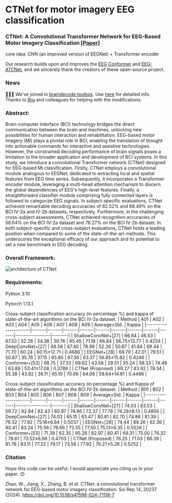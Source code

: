 # CTNet for motor imagery EEG classification
### CTNet: A Convolutional Transformer Network for EEG-Based Motor Imagery Classification [[Paper](https://www.nature.com/articles/s41598-024-71118-7)]
core idea: CNN (an improved version of EEGNet) + Transformer encoder 

Our research builds upon and improves the [EEG Conformer](https://github.com/eeyhsong/EEG-Conformer) and [EEG-ATCNet](https://github.com/Altaheri/EEG-ATCNet), and we sincerely thank the creators of these open-source project.

### News
🎉🎉🎉 We've joined in [braindecode toolbox](https://github.com/braindecode/braindecode/). Use [here](https://github.com/braindecode/braindecode/blob/master/braindecode/models/ctnet.py) for detailed info.
Thanks to [Bru](https://github.com/bruAristimunha) and colleagues for helping with the modifications.

### Abstract:
Brain-computer interface (BCI) technology bridges the direct communication between the brain and machines, unlocking new possibilities for human interaction and rehabilitation. EEG-based motor imagery (MI) plays a pivotal role in BCI, enabling the translation of thought into actionable commands for interactive and assistive technologies. However, the constrained decoding performance of brain signals poses a limitation to the broader application and development of BCI systems. In this study, we introduce a convolutional Transformer network (CTNet) designed for EEG-based MI classification. Firstly, CTNet employs a convolutional module analogous to EEGNet, dedicated to extracting local and spatial features from EEG time series. Subsequently, it incorporates a Transformer encoder module, leveraging a multi-head attention mechanism to discern the global dependencies of EEG's high-level features. Finally, a straightforward classifier module comprising fully connected layers is followed to categorize EEG signals. In subject-specific evaluations, CTNet achieved remarkable decoding accuracies of 82.52% and 88.49% on the BCI IV-2a and IV-2b datasets, respectively. Furthermore, in the challenging cross-subject assessments, CTNet achieved recognition accuracies of 58.64% on the BCI IV-2a dataset and 76.27% on the BCI IV-2b dataset. In both subject-specific and cross-subject evaluations, CTNet holds a leading position when compared to some of the state-of-the-art methods. This underscores the exceptional efficacy of our approach and its potential to set a new benchmark in EEG decoding.


### Overall Framework:
![architecture of CTNet](https://raw.githubusercontent.com/snailpt/CTNet/main/architecture.png)

### Requirements:
Python 3.10

Pytorch 1.13.1

Cross-subject classification accuracy (in percentage %) and kappa of state-of-the-art algorithms on the BCI IV-2a dataset.
| Method               | A01   | A02   | A03   | A04   | A05   | A06   | A07   | A08   | A09   | Average±Std.    | Kappa  |
|----------------------|-------|-------|-------|-------|-------|-------|-------|-------|-------|-----------------|--------|
| ShallowConvNet+[27]  | 66.84 | 46.53 | 67.53 | 52.26 | 34.38 | 39.76 | 65.45 | 71.18 | 66.84 | 56.75±13.77     | 0.4234 |
| DeepConvNet+[27]     | 68.58 | 47.40 | 78.99 | 52.26 | 50.87 | 41.84 | 69.44 | 71.70 | 60.24 | 60.15±12.71     | 0.4686 |
| EEGNet+[28]          | 69.79 | 42.01 | 79.51 | 50.87 | 35.76 | 37.15 | 65.80 | 67.36 | 63.37 | 56.85±15.82     | 0.4246 |
| Conformer+[53]       | 68.75 | 37.33 | 69.62 | 43.58 | 29.51 | 35.24 | 58.33 | 74.48 | 63.89 | 53.41±17.08     | 0.3789 |
| CTNet (Proposed)     | 69.27 | 43.92 | 79.34 | 55.38 | 43.92 | 36.11 | 65.10 | 70.66 | 64.06 | 58.64±14.61     | 0.4486 |


Cross-subject classification accuracy (in percentage %) and Kappa of state-of-the-art algorithms on the BCI IV-2b dataset.
| Method               | B01   | B02   | B03   | B04   | B05   | B06   | B07   | B08   | B09   | Average±Std.    | Kappa  |
|----------------------|-------|-------|-------|-------|-------|-------|-------|-------|-------|-----------------|--------|
| ShallowConvNet+[27]  | 74.03 | 63.53 | 59.72 | 82.84 | 82.43 | 80.97 | 74.86 | 72.37 | 77.78 | 74.28±8.13      | 0.4856 |
| DeepConvNet+[27]     | 74.03 | 65.15 | 63.47 | 80.81 | 82.70 | 74.86 | 81.39 | 76.32 | 77.92 | 75.18±6.84      | 0.5037 |
| EEGNet+[28]          | 74.44 | 69.26 | 62.36 | 80.41 | 83.24 | 75.56 | 79.86 | 73.55 | 77.50 | 75.13±6.35      | 0.5026 |
| Conformer+[53]       | 71.39 | 62.35 | 65.28 | 82.97 | 80.41 | 69.31 | 75.00 | 76.32 | 78.61 | 73.52±6.96      | 0.4703 |
| CTNet (Proposed)     | 76.25 | 71.03 | 66.39 | 81.76 | 83.11 | 77.22 | 79.17 | 73.56 | 77.92 | 76.27±5.26      | 0.5252 |


### Citation
Hope this code can be useful. I would appreciate you citing us in your paper. 😊

Zhao, W., Jiang, X., Zhang, B. et al. CTNet: a convolutional transformer network for EEG-based motor imagery classification. Sci Rep 14, 20237 (2024). https://doi.org/10.1038/s41598-024-71118-7
